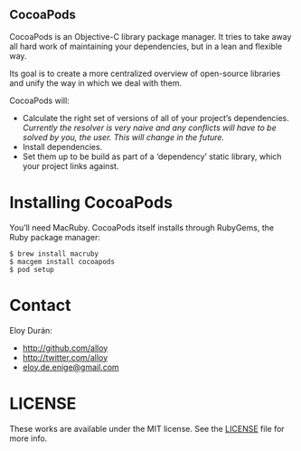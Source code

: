 CocoaPods
---------

CocoaPods is an Objective-C library package manager. It tries to take away all
hard work of maintaining your dependencies, but in a lean and flexible way.

Its goal is to create a more centralized overview of open-source libraries and
unify the way in which we deal with them.

CocoaPods will:

* Calculate the right set of versions of all of your project’s dependencies.
  _Currently the resolver is very naive and any conflicts will have to be solved
  by you, the user. This will change in the future._
* Install dependencies.
* Set them up to be build as part of a ‘dependency’ static library, which your
  project links against.


Installing CocoaPods
====================

You’ll need MacRuby. CocoaPods itself installs through RubyGems, the Ruby
package manager:

    $ brew install macruby
    $ macgem install cocoapods
    $ pod setup


Contact
=======

Eloy Durán:

* http://github.com/alloy
* http://twitter.com/alloy
* eloy.de.enige@gmail.com


LICENSE
=======

These works are available under the MIT license. See the [LICENSE][license] file
for more info.


[license]: cocoa-pods/blob/master/LICENSE
